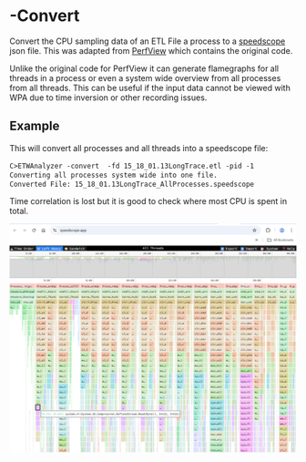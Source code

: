 # -Convert
Convert the CPU sampling data of an ETL File a process to a [speedscope](https://www.speedscope.app/) json file. This was adapted
from [PerfView]( https://github.com/microsoft/perfview/blob/main/src/TraceEvent/Stacks/SpeedScopeStackSourceWriter.cs)  which contains the original code. 

Unlike the original code for PerfView it can generate flamegraphs for all threads in a process or even a system wide overview from all processes from all threads. 
This can be useful if the input data cannot be viewed with WPA due to time inversion or other recording issues. 

## Example

This will convert all processes and all threads into a speedscope file:
```
C>ETWAnalyzer -convert  -fd 15_18_01.13LongTrace.etl -pid -1             
Converting all processes system wide into one file.
Converted File: 15_18_01.13LongTrace_AllProcesses.speedscope
```

Time correlation is lost but it is good to check where most CPU is spent in total.

![](Images/SpeedScope.png "SpeedScope")